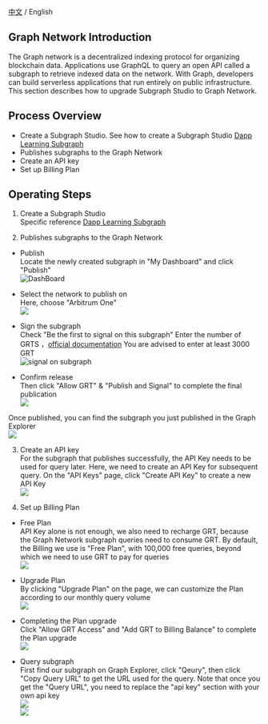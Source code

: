 [中文](./readme-CN.md) / English

## Graph Network Introduction

The Graph network is a decentralized indexing protocol for organizing blockchain data. Applications use GraphQL to query an open API called a subgraph to retrieve indexed data on the network. With Graph, developers can build serverless applications that run entirely on public infrastructure. This section describes how to upgrade Subgraph Studio to Graph Network.

## Process Overview

- Create a Subgraph Studio. See how to create a Subgraph Studio [Dapp Learning Subgraph](https://github.com/Dapp-Learning-DAO/Dapp-Learning/tree/main/basic/08-hardhat-graph)
- Publishes subgraphs to the Graph Network
- Create an API key 
- Set up Billing Plan 

## Operating Steps

1. Create a Subgraph Studio    
Specific reference [Dapp Learning Subgraph](https://github.com/Dapp-Learning-DAO/Dapp-Learning/tree/main/basic/08-hardhat-graph)    

2. Publishes subgraphs to the Graph Network    
- Publish  
Locate the newly created subgraph in "My Dashboard" and click "Publish"   
![DashBoard](./imgs/myDashBoard.png)   

- Select the network to publish on    
Here, choose "Arbitrum One"    
![](./imgs/published_network.png)  

- Sign the subgraph     
Check "Be the first to signal on this subgraph" 
Enter the number of GRTS ，[official documentation](https://thegraph.com/docs/en/publishing/publishing-a-subgraph/)  You are advised to enter at least 3000 GRT  
![signal on subgraph](./imgs/signal_on_subgraph.png)

- Confirm release   
Then click "Allow GRT" & "Publish and Signal" to complete the final publication  
![](./imgs/publish_and_signal.png)  

Once published, you can find the subgraph you just published in the Graph Explorer    
![](./imgs/subgraph_on_explorer.png)  


3. Create an API key   
For the subgraph that publishes successfully, the API Key needs to be used for query later. Here, we need to create an API Key for subsequent query. On the "API Keys" page, click "Create API Key" to create a new API Key   
![](./imgs/create_api_key.png)  

3. Set up Billing Plan    
- Free Plan  
API Key alone is not enough, we also need to recharge GRT, because the Graph Network subgraph queries need to consume GRT. By default, the Billing we use is "Free Plan", with 100,000 free queries, beyond which we need to use GRT to pay for queries   
![](./imgs/free_plan.png)  

- Upgrade Plan    
By clicking "Upgrade Plan" on the page, we can customize the Plan according to our monthly query volume  
![](./imgs/upgrade_plan.png)   

- Completing the Plan upgrade   
Click "Allow GRT Access" and "Add GRT to Billing Balance" to complete the Plan upgrade   
![](./imgs/finish_billing_upgrade.png)  

- Query subgraph  
First find our subgraph on Graph Explorer, click "Qeury", then click "Copy Query URL" to get the URL used for the query. Note that once you get the "Query URL", you need to replace the "api key" section with your own api key     
![](./imgs/query_graph_network.png)   
![](./imgs/get_query_url.png)  

